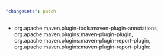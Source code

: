 ```yaml
---
"changesets": patch
---
```


- org.apache.maven.plugin-tools:maven-plugin-annotations, org.apache.maven.plugins:maven-plugin-plugin, org.apache.maven.plugins:maven-plugin-report-plugin, org.apache.maven.plugins:maven-plugin-report-plugin: 